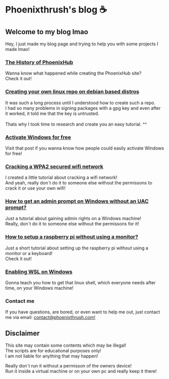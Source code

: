 # Phoenixthrush's blog ☕️

## Welcome to my blog lmao
Hey, I just made my blog page and trying to help you with some projects I made lmao! <br/>

### [The History of PhoenixHub](https://blog.phoenixthrush.com/History-of-PhoenixHub)
Wanna know what happened while creating the PhoenixHub site? <br/>
Check it out!

### [Creating your own linux repo on debian based distros](https://blog.phoenixthrush.com/Create-Linux-Repo)
It was such a long process until I understood how to create such a repo. <br/>
I had so many problems in signing packages with a gpg key and even after it worked, it told me that the key is untrusted. <br/> <br/>
Thats why I took time to research and create you an easy tutorial. ^^
<br/>

### [Activate Windows for free](https://blog.phoenixthrush.com/Windows-Activation)
Visit that post if you wanna know how people could easily activate Windows for free!
<br/>

### [Cracking a WPA2 secured wifi network](https://blog.phoenixthrush.com/WPA2-Cracking)
I created a little tutorial about cracking a wifi network! <br/>
And yeah, really don´t do it to someone else without the permissons to crack it or use your own wifi!
<br/>

### [How to get an admin prompt on Windows without an UAC prompt?](https://blog.phoenixthrush.com/UAC-Bypass)
Just a tutorial about gaining admin rights on a Windows machine! <br/>
Really, don´t do it to someone else without the permissons for it!
<br/>

### [How to setup a raspberry pi without using a monitor?](https://blog.phoenixthrush.com/RPI-Headless-Setup)
Just a short tutorial about setting up the raspberry pi without using a monitor or a keyboard! <br/>
Check it out!

### [Enabling WSL on Windows](https://blog.phoenixthrush.com/WSL-Installation)
Gonna teach you how to get that linux shell, which everyone needs after time, on your Windows machine!
<br/>

### Contact me
If you have questions, are bored, or even want to help me out, just contact me via email: [contact@phoenixthrush.com!](mailto:contact@phoenixthrush.com)

## Disclaimer
This site may contain some contents which may be illegal! <br/>
The scripts are for educational purposes only! <br/>
I am not liable for anything that may happen! <br/>

Really don´t run it without a permisson of the owners device! <br/>
Run it inside a virtual machine or on your own pc and really keep it there!
